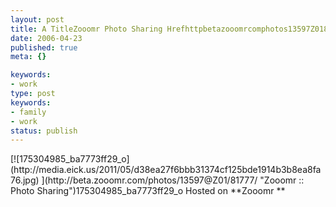 ```yaml
---
layout: post
title: A TitleZooomr Photo Sharing Hrefhttpbetazooomrcomphotos13597Z0181
date: 2006-04-23
published: true
meta: {}

keywords:
- work
type: post
keywords:
- family
- work
status: publish
---
```

<div>[![175304985_ba7773ff29_o](http://media.eick.us/2011/05/d38ea27f6bbb31374cf125bde1914b3b8ea8fa76.jpg) ](http://beta.zooomr.com/photos/13597@Z01/81777/ "Zooomr :: Photo Sharing")<span>175304985_ba7773ff29_o</span> Hosted on **Zooom<span>r</span> **</div>
